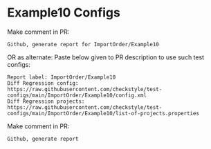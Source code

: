 # Example10 Configs
Make comment in PR:
```
Github, generate report for ImportOrder/Example10
```
OR as alternate:
Paste below given to PR description to use such test configs:
```
Report label: ImportOrder/Example10
Diff Regression config: https://raw.githubusercontent.com/checkstyle/test-configs/main/ImportOrder/Example10/config.xml
Diff Regression projects: https://raw.githubusercontent.com/checkstyle/test-configs/main/ImportOrder/Example10/list-of-projects.properties
```
Make comment in PR:
```
Github, generate report
```
